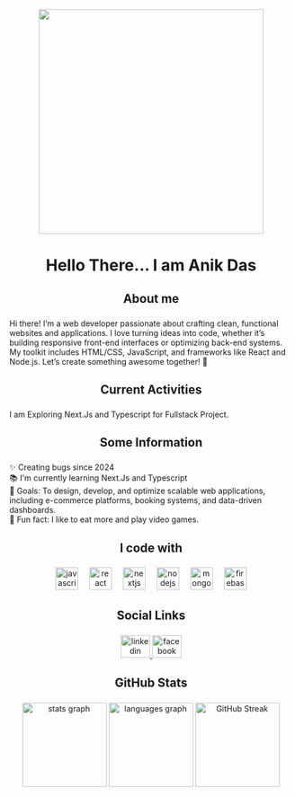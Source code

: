 <div align="center">
  <img height="400" src="https://i.ibb.co.com/wZ757ch4/anikdas1085-gmail-com.jpg"  />
</div>

###

<h1 align="center">Hello There... I am Anik Das</h1>

###

<h2 align="center">About me</h2>

###

<p align="left">Hi there! I’m a web developer passionate about crafting clean, functional websites and applications. I love turning ideas into code, whether it’s building responsive front-end interfaces or optimizing back-end systems. My toolkit includes HTML/CSS, JavaScript, and frameworks like React and Node.js. Let’s create something awesome together! 🚀</p>

###

<h2 align="center">Current Activities</h2>

###

<p align="left">I am Exploring Next.Js and Typescript for Fullstack Project.</p>

###

<h2 align="center">Some Information</h2>

###

<p align="left">✨ Creating bugs since 2024<br>📚 I'm currently learning Next.Js and Typescript<br>🎯 Goals: To design, develop, and optimize scalable web applications, including e-commerce platforms, booking systems, and data-driven dashboards.<br>🎲 Fun fact: I like to eat more and play video games.</p>

###

<h2 align="center">I code with</h2>

###

<div align="center">
  <img src="https://cdn.jsdelivr.net/gh/devicons/devicon/icons/javascript/javascript-original.svg" height="40" alt="javascript logo"  />
  <img width="12" />
  <img src="https://cdn.jsdelivr.net/gh/devicons/devicon/icons/react/react-original.svg" height="40" alt="react logo"  />
  <img width="12" />
  <img src="https://cdn.jsdelivr.net/gh/devicons/devicon/icons/nextjs/nextjs-original.svg" height="40" alt="nextjs logo"  />
  <img width="12" />
  <img src="https://cdn.jsdelivr.net/gh/devicons/devicon/icons/nodejs/nodejs-original.svg" height="40" alt="nodejs logo"  />
  <img width="12" />
  <img src="https://cdn.jsdelivr.net/gh/devicons/devicon/icons/mongodb/mongodb-original.svg" height="40" alt="mongodb logo"  />
  <img width="12" />
  <img src="https://cdn.jsdelivr.net/gh/devicons/devicon/icons/firebase/firebase-plain.svg" height="40" alt="firebase logo"  />
</div>

###

<h2 align="center">Social Links</h2>

###

<div align="center">
  <a href="https://www.linkedin.com/in/anik-das-67b60934b" target="_blank">
    <img src="https://raw.githubusercontent.com/maurodesouza/profile-readme-generator/master/src/assets/icons/social/linkedin/default.svg" width="52" height="40" alt="linkedin logo"  />
  </a>
  <a href="https://www.facebook.com/profile.php?id=100075796083157" target="_blank">
    <img src="https://raw.githubusercontent.com/maurodesouza/profile-readme-generator/master/src/assets/icons/social/facebook/default.svg" width="52" height="40" alt="facebook logo"  />
  </a>
</div>

###

<h2 align="center">GitHub Stats</h2>

###

<div align="center">
  <img src="https://github-readme-stats.vercel.app/api?username=anikdas10&hide_title=false&hide_rank=false&show_icons=true&include_all_commits=true&count_private=true&disable_animations=false&theme=dracula&locale=en&hide_border=false&order=1" height="150" alt="stats graph"  />
  <img src="https://github-readme-stats.vercel.app/api/top-langs?username=anikdas10&locale=en&hide_title=false&layout=compact&card_width=320&langs_count=5&theme=dracula&hide_border=false&order=2" height="150" alt="languages graph"  />
 <a href="https://git.io/streak-stats"><img src="https://streak-stats.demolab.com?user=anikdas10" height="150" alt="GitHub Streak" /></a>
</div>

###
